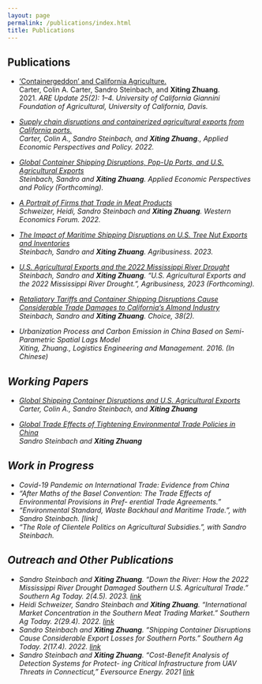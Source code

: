 ```yaml
---
layout: page
permalink: /publications/index.html
title: Publications
---
```


## Publications
 
- [‘Containergeddon’ and California Agriculture.](https://s.giannini.ucop.edu/uploads/pub/2021/12/20/v25n2_1.pdf)<br> Carter, Colin A. Carter, Sandro Steinbach, and **Xiting Zhuang**. <br> 2021. <em>ARE Update<em> 25(2): 1–4. University of California Giannini Foundation of Agricultural, University of California, Davis. <br>

- [Supply chain disruptions and containerized agricultural exports from California ports.](https://doi.org/10.1002/aepp.13311) <br> Carter, Colin A., Sandro Steinbach, and **Xiting Zhuang**., <em>Applied Economic Perspectives and Policy<em>. 2022.<br>

- [Global Container Shipping Disruptions, Pop-Up Ports, and U.S. Agricultural Exports](https://www.google.com/url?sa=t&rct=j&q=&esrc=s&source=web&cd=&ved=2ahUKEwje69eghNX8AhXokYkEHWQsBCAQFnoECBgQAQ&url=https%3A%2F%2Fwww.aeaweb.org%2Fconference%2F2023%2Fprogram%2Fpaper%2F9b9y39sR&usg=AOvVaw3gBn65ltqGdSrvv1mvi78O) <br> Steinbach, Sandro and **Xiting Zhuang**.  <em>Applied Economic Perspectives and Policy<em> (Forthcoming). <br> 

- [A Portrait of Firms that Trade in Meat Products](https://waeaonline.org/wp-content/uploads/2022/12/WEF-Fall-2022-Issue-20-Volume-2-All-Intro-and-Articles.pdf#page=6) <br> Schweizer, Heidi, Sandro Steinbach and **Xiting Zhuang**. <em>Western Economics Forum<em>. 2022. <br>

- [The Impact of Maritime Shipping Disruptions on U.S. Tree Nut Exports and Inventories](https://doi.org/10.1002/agr.21809) <br> Steinbach, Sandro and **Xiting Zhuang**. <em>Agribusiness<em>. 2023. <br> 

- [U.S. Agricultural Exports and the 2022 Mississippi River Drought](https://ageconsearch.umn.edu/record/335476/files/26473.pdf) <br> Steinbach, Sandro and **Xiting Zhuang**. “U.S. Agricultural Exports and the 2022 Mississippi River Drought.”, <em>Agribusiness<em>, 2023 (Forthcoming). <br>

- [Retaliatory Tariffs and Container Shipping Disruptions Cause Considerable Trade Damages to California’s Almond Industry](https://econpapers.repec.org/scripts/redir.pf?u=https%3A%2F%2Fageconsearch.umn.edu%2Frecord%2F337188%2Ffiles%2FSteinbach_Retaliatory_38.pdf;h=repec:ags:aaeach:337188) <br> Steinbach, Sandro and **Xiting Zhuang**. <em>Choice<em>, 38(2).  <br> 

- Urbanization Process and Carbon Emission in China Based on Semi-Parametric Spatial Lags Model <br> Xiting, Zhuang., Logistics Engineering and Management. 2016. (In Chinese) <br> 


## Working Papers
- [Global Shipping Container Disruptions and U.S. Agricultural Exports](http://dx.doi.org/10.22004/ag.econ.320397) <br> Carter, Colin A., Sandro Steinbach, and **Xiting Zhuang** <br> 

-   [Global Trade Effects of Tightening Environmental Trade Policies in China](https://www.dropbox.com/s/nrx3tob9nk2sxkl/Manuscript%2021-03-01.pdf?dl=0) <br>  Sandro Steinbach and **Xiting Zhuang**  <br> 

## Work in Progress
- Covid-19 Pandemic on International Trade: Evidence from China
- “After Maths of the Basel Convention: The Trade Effects of Environmental Provisions in Pref- erential Trade Agreements.”
- “Environmental Standard, Waste Backhaul and Maritime Trade.”, with Sandro Steinbach. [link]
- “The Role of Clientele Politics on Agricultural Subsidies.”, with Sandro Steinbach.


## Outreach and Other Publications
- Sandro Steinbach and **Xiting Zhuang**. “Down the River: How the 2022 Mississippi River Drought Damaged Southern U.S. Agricultural Trade.” Southern Ag Today. 2(4.5). 2023. [link](https://southernagtoday.org/2023/05/04/down-the-river-how-the-2022-mississippi-river-drought-damaged/)
- Heidi Schweizer, Sandro Steinbach and **Xiting Zhuang**. “International Market Concentration in the Southern Meat Trading Market.” Southern Ag Today. 2(29.4). 2022. [link](https://southernagtoday.org/2022/07/international-market-concentration-in-the-southern-meat-trading-market/)
- Sandro Steinbach and **Xiting Zhuang**. “Shipping Container Disruptions Cause Considerable Export Losses for Southern Ports.” Southern Ag Today. 2(17.4). 2022. [link](https://southernagtoday.org/2022/04/shipping-container-disruptions-cause-considerable-export-losses-for-southern-ports/)
- Sandro Steinbach and **Xiting Zhuang**. “Cost-Benefit Analysis of Detection Systems for Protect- ing Critical Infrastructure from UAV Threats in Connecticut,” Eversource Energy. 2021 [link](https://www.dropbox.com/s/hmnrb6rljgsyvei/UConn%20CBA%20Report%202021.pdf?dl=0)
